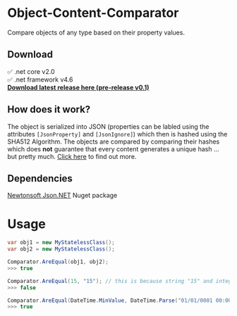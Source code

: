 # Object-Content-Comparator

Compare objects of any type based on their property values.

## Download
:white_check_mark: .net core v2.0\
:white_check_mark: .net framework v4.6\
**[Download latest release here (pre-release v0.1)](https://github.com/tobiaswuerth/Object-Content-Comparator/releases/tag/v0.1)**

## How does it work?

The object is serialized into JSON (properties can be labled using the attributes `[JsonProperty]` and `[JsonIgnore]`) which then is hashed using the SHA512 Algorithm. The objects are compared by comparing their hashes which does **not** guarantee that every content generates a unique hash ... but pretty much. [Click here](https://en.wikipedia.org/wiki/Pigeonhole_principle) to find out more.

## Dependencies

[Newtonsoft Json.NET](https://www.newtonsoft.com/json) Nuget package

# Usage
```csharp
var obj1 = new MyStatelessClass();
var obj2 = new MyStatelessClass();

Comparator.AreEqual(obj1, obj2);
>>> true

Comparator.AreEqual(15, "15"); // this is because string "15" and integer 15 are not considered equal
>>> false

Comparator.AreEqual(DateTime.MinValue, DateTime.Parse("01/01/0001 00:00:00"));
>>> true
```
